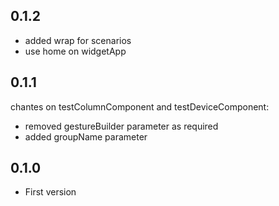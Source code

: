 ## 0.1.2
- added wrap for scenarios 
- use home on widgetApp
## 0.1.1
chantes on testColumnComponent and testDeviceComponent:
- removed gestureBuilder parameter as required
- added groupName parameter
## 0.1.0
- First version